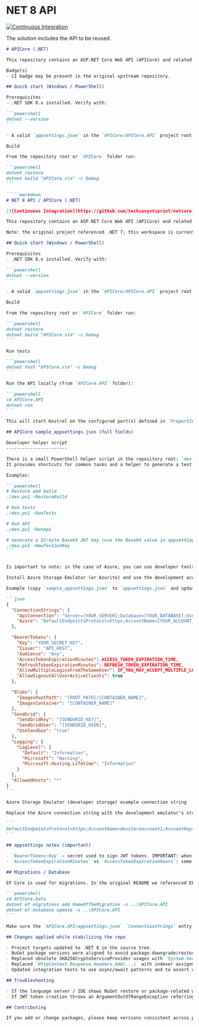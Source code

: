# NET 8 API

[![Continuous Integration](https://github.com/techsavyntsprint/netcore-api/workflows/CI/badge.svg)](https://github.com/techsavyntsprint/netcore-api/actions)

The solution includes the API to be reused. 
````markdown
# APICore (.NET)

This repository contains an ASP.NET Core Web API (APICore) and related projects (Data, Services, Tests). The codebase is currently targeting .NET 8.

Badge(s)
- CI badge may be present in the original upstream repository.

## Quick start (Windows / PowerShell)

Prerequisites
- .NET SDK 8.x installed. Verify with:

```powershell
dotnet --version
```

- A valid `appsettings.json` in the `APICore/APICore.API` project root (see the sample below).

Build

From the repository root or `APICore` folder run:

```powershell
dotnet restore
dotnet build "APICore.sln" -c Debug
```

`````markdown
# NET 8 API / APICore (.NET)

[![Continuous Integration](https://github.com/techsavyntsprint/netcore-api/workflows/CI/badge.svg)](https://github.com/techsavyntsprint/netcore-api/actions)

This repository contains an ASP.NET Core Web API (APICore) and related projects (Data, Services, Tests).

Note: the original project referenced .NET 7; this workspace is currently stabilized to build and run on .NET 8. The samples below include the original appsettings fields that are still used by the project (Blob settings, SendGrid, detailed BearerTokens entries, etc.).

## Quick start (Windows / PowerShell)

Prerequisites
- .NET SDK 8.x installed. Verify with:

```powershell
dotnet --version
```

- A valid `appsettings.json` in the `APICore/APICore.API` project root (see the sample below).

Build

From the repository root or `APICore` folder run:

```powershell
dotnet restore
dotnet build "APICore.sln" -c Debug
```

Run tests

```powershell
dotnet test "APICore.sln" -c Debug
```

Run the API locally (from `APICore.API` folder):

```powershell
cd APICore.API
dotnet run
```

This will start Kestrel on the configured port(s) defined in `Properties/launchSettings.json` or the environment.

## APICore sample_appsettings.json (full fields)

Developer helper script
-----------------------

There is a small PowerShell helper script in the repository root: `dev.ps1`.
It provides shortcuts for common tasks and a helper to generate a test JWT key suitable for HS256 (32 bytes).

Examples:

```powershell
# Restore and build
./dev.ps1 -RestoreBuild

# Run tests
./dev.ps1 -RunTests

# Run API
./dev.ps1 -RunApi

# Generate a 32-byte Base64 JWT key (use the Base64 value in appsettings)
./dev.ps1 -NewTestJwtKey
```


Is important to note: in the case of Azure, you can use developer tools instead of production environments directly from Azure on your developer machine. To accomplish this you can install the Azure Storage Emulator (or use Azurite). After installing the emulator, replace the Azure connection string with the emulator one shown below.

Install Azure Storage Emulator (or Azurite) and use the development account settings when testing blobs locally.

Example (copy `sample_appsettings.json` to `appsettings.json` and update values):

```json
{
  "ConnectionStrings": {
    "ApiConnection": "Server=[YOUR_SERVER];Database=[YOUR_DATABASE];User Id=[YOUR_USERNAME];Password=[YOUR_PASWORD];",
    "Azure": "DefaultEndpointsProtocol=https;AccountName=[YOUR_ACCOUNT_NAME];AccountKey=[YOUR_ACCOUNT_KEY];BlobEndpoint=[ROOT_PATH];"
  },

  "BearerTokens": {
    "Key": "YOUR_SECRET_KEY",
    "Issuer": "API_HOST",
    "Audience": "Any",
    "AccessTokenExpirationMinutes": ACCESS_TOKEN_EXPIRATION_TIME,
    "RefreshTokenExpirationMinutes": REFRESH_TOKEN_EXPIRATION_TIME,
    "AllowMultipleLoginsFromTheSameUser": IF_YOU_MAY_ACCEPT_MULTIPLE_LOGINS,
    "AllowSignoutAllUserActiveClients": true
  },

  "Blobs": {
    "ImagesRootPath": "[ROOT_PATH]/[CONTAINER_NAME]",
    "ImagesContainer": "[CONTAINER_NAME]"
  },
  "SendGrid": {
    "SendGridKey": "[SENDGRID_KEY]",
    "SendGridUser": "[SENDGRID_USER]",
    "UseSandbox": "true"
  },
  "Logging": {
    "LogLevel": {
      "Default": "Information",
      "Microsoft": "Warning",
      "Microsoft.Hosting.Lifetime": "Information"
    }
  },
  "AllowedHosts": "*"
}
```

Azure Storage Emulator (developer storage) example connection string

Replace the Azure connection string with the development emulator's string when using the emulator (example):

```
DefaultEndpointsProtocol=https;AccountName=devstoreaccount1;AccountKey=Eby8vdM02xNOcqFlqUwJPLlmEtlCDXJ1OUzFT50uSRZ6IFsuFq2UVErCz4I6tq/K1SZFPTOtr/KBHBeksoGMGw==;BlobEndpoint=[ROOT_PATH];
```

## appsettings notes (important)

- `BearerTokens:Key` — secret used to sign JWT tokens. IMPORTANT: when using HS256, the key must be long enough (recommended at least 32 bytes / 256 bits). If you use a short string here tests or token generation may fail with a key-length error.
- `AccessTokenExpirationMinutes` vs `AccessTokenExpirationHours`: some sample files use minutes, others use hours; the implementation in the code expects the values used in the project's configuration (check `Program.cs` and `ServicesExtensions.cs`). Adapt the sample values accordingly.

## Migrations / Database

EF Core is used for migrations. In the original README we referenced EF Core CLI for .NET 7; use the corresponding EF Core tools compatible with your SDK. From the `APICore.Data` project folder you can add a migration and apply it to the database using the API project as the startup project:

```powershell
cd APICore.Data
dotnet ef migrations add NameOfTheMigration -s ..\APICore.API
dotnet ef database update -s ..\APICore.API
```

Make sure the `APICore.API/appsettings.json` `ConnectionStrings` entry points to a reachable database before running migrations.

## Changes applied while stabilizing the repo

- Project targets updated to .NET 8 in the source tree.
- NuGet package versions were aligned to avoid package-downgrade/restore errors (MySql packages, AutoMapper, Serilog adjustments were made where necessary).
- Replaced obsolete SHA256CryptoServiceProvider usages with `System.Security.Cryptography.SHA256.Create()` to remove SYSLIB0021 warnings.
- Replaced `HttpContext.Response.Headers.Add(...)` with indexer assignments to satisfy ASP.NET analyzers (ASP0019) and avoid duplicate-key issues.
- Updated integration tests to use async/await patterns and to assert concrete service exception types. Also ensured test JWT keys are long enough for HS256.

## Troubleshooting

- If the language server / IDE shows NuGet restore or package-related warnings, run `dotnet restore` in the `APICore` folder and restart the IDE window.
- If JWT token creation throws an ArgumentOutOfRangeException referring to HS256 key size, ensure `BearerTokens:Key` is at least 32 bytes long.

## Contributing

If you add or change packages, please keep versions consistent across projects to avoid downgrade warnings. Run the test suite after changes.

````

